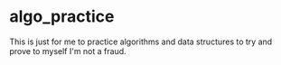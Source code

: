 # algo_practice

This is just for me to practice algorithms and data structures to try and prove to myself I'm not a fraud.
